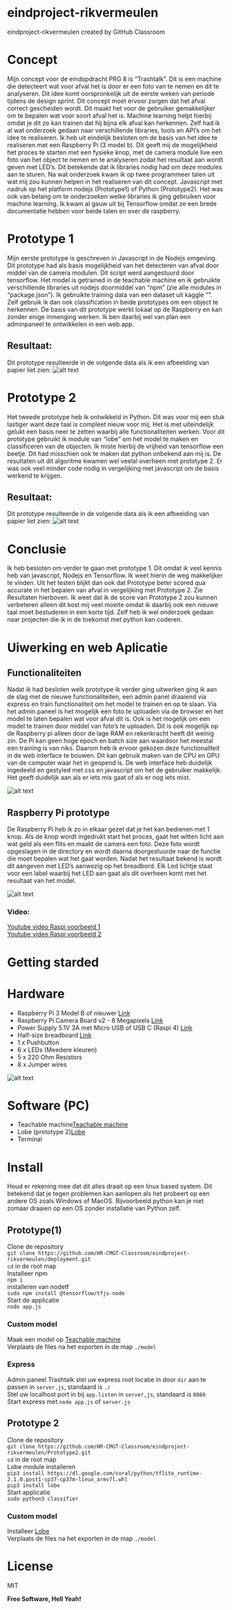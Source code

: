 # eindproject-rikvermeulen
eindproject-rikvermeulen created by GitHub Classroom

# Concept
Mijn concept voor de eindopdracht PRG 8 is “Trashtalk”. Dit is een machine die detecteert wat voor afval het is door er een foto van te nemen en dit te analyseren. Dit idee komt oorspronkelijk uit de eerste weken van periode tijdens de design sprint. Dit concept moet ervoor zorgen dat het afval correct gescheiden wordt. Dit maakt het voor de gebruiker gemakkelijker om te bepalen wat voor soort afval het is. Machine learning helpt hierbij omdat je dit zo kan trainen dat hij bijna elk afval kan herkennen.
Zelf had ik al wat onderzoek gedaan naar verschillende libraries, tools en API’s om het idee te realiseren. Ik heb uit eindelijk besloten om de basis van het idee te realiseren met een Raspberry Pi (3 model b). Dit geeft mij de mogelijkheid het proces te starten met een fysieke knop, met de camera module live een foto van het object te nemen en te analyseren zodat het resultaat aan wordt geven met LED’s. Dit betekende dat ik libraries nodig had om deze modules aan te sturen. Na wat onderzoek kwam ik op twee programmeer talen uit wat mij zou kunnen helpen in het realiseren van dit concept. Javascript met nadruk op het platform nodejs (Prototype1) of Python (Prototype2). 
Het was ook van belang om te onderzoeken welke libraries ik ging gebruiken voor machine learning. Ik kwam al gauw uit bij Tensorflow omdat ze een brede documentatie hebben voor beide talen en over de raspberry.

# Prototype 1
Mijn eerste prototype is geschreven in Javascript in de Nodejs omgeving. Dit prototype had als basis mogelijkheid van het detecteren van afval door middel van de camera modulen. Dit script werd aangestuurd door tensorflow. Het model is getrained in de teachable machine en ik gebruikte verschillende libraries uit nodejs doormiddel van “npm” (zie alle modules in “package.json”). Ik gebruikte training data van een dataset uit kaggle “”. Zelf gebruik ik dan ook classification in beide prototypes om een object te herkennen. De basis van dit prototype werkt lokaal op de Raspberry en kan zonder enige inmenging werken. Ik ben daarbij wel van plan een adminpaneel te ontwikkelen in  een web app.

## Resultaat:
Dit prototype resulteerde in de volgende data als ik een afbeelding van papier liet zien:
![alt text](https://github.com/HR-CMGT-Classroom/eindproject-rikvermeulen/blob/master/development/images/github/predictPrototype1.PNG?raw=true)<br>

# Prototype 2
Het tweede prototype heb ik ontwikkeld in Python. Dit was voor mij een stuk lastiger want deze taal is compleet nieuw voor mij. Het is met uiteindelijk gelukt een basis neer te zetten waarbij alle functionaliteiten werken. Voor dit prototype gebruikt ik module van “lobe” om het model te maken en classificeren van de objecten. Ik miste hierbij  de vrijheid van tensorflow een beetje. Dit had misschien ook te maken dat python onbekend aan mij is. De resultaten uit dit algoritme kwamen wel veelal overheen met prototype 2. Er was ook veel minder code nodig in vergelijking met javascript om de basis werkend te krijgen.

## Resultaat:
Dit prototype resulteerde in de volgende data als ik een afbeelding van papier liet zien:
![alt text](https://github.com/HR-CMGT-Classroom/eindproject-rikvermeulen/blob/master/development/images/github/predictPrototype2.PNG?raw=true)<br>

# Conclusie
Ik heb besloten om verder te gaan met prototype 1. Dit omdat ik veel kennis heb van javascript, Nodejs en Tensorflow. Ik weet hierin de weg makkelijker te vinden. Uit het testen blijkt dan ook dat Prototype beter scored qua accurate in het bepalen van afval in vergelijking met Prototype 2. Zie Resultaten hierboven. Ik weet dat ik de score van Prototype 2 zou kunnen verbeteren alleen dit kost mij veel moeite omdat ik daarbij ook een nieuwe taal moet bestuderen in een korte tijd. Zelf heb ik wel onderzoek gedaan naar projecten die ik in de toekomst met python kan coderen.


# Uiwerking en web Aplicatie
## Functionaliteiten
Nadat ik had besloten welk prototype ik verder ging uitwerken ging ik aan de slag met de nieuwe functionaliteiten, een admin panel draaiend via express en train functionaliteit om het model te trainen en op te slaan. Via het admin paneel is het mogelijk een foto te uploaden via de browser en het model te laten bepalen wat voor afval dit is. Ook is het mogelijk om een model te trainen door middel van foto’s te uploaden. Dit is ook mogelijk op de Raspberry pi alleen door de lage RAM en rekenkracht heeft dit weinig zin. De Pi kan geen hoge epoch en batch size aan waardoor het meestal een training is van niks. Daarom heb ik ervoor gekozen deze functionaliteit in de web interface te bouwen. Dit kan gebruik maken van de CPU en GPU van de computer waar het in geopend is. De web interface heb duidelijk ingedeeld en gestyled met css en javascript om het de gebruiker makkelijk. Het geeft duidelijk aan als er iets mis gaat of als er nog iets mist.

![alt text](https://github.com/HR-CMGT-Classroom/eindproject-rikvermeulen/blob/master/development/images/github/interface.PNG?raw=true)<br>

## Raspberry Pi prototype
De Raspberry Pi heb ik zo in elkaar gezet dat je het kan bedienen met 1 knop. Als de knop wordt ingedrukt start het proces, gaat het witten licht aan wat geld als een flits en maakt de camera een foto. Deze foto wordt opgeslagen in de directory en wordt daarna doorgestuurde naar de functie die moet bepalen wat het gaat worden. Nadat het resultaat bekend is wordt dit aangeven met LED’s aanwezig op het breadbord. Elk Led lichtje staat voor een label waarbij het LED aan gaat als dit overheen komt met het resultaat van het model.

![alt text](https://github.com/HR-CMGT-Classroom/eindproject-rikvermeulen/blob/master/development/images/github/concept.jpg?raw=true)<br>

### Video:
[Youtube video Raspi voorbeeld 1](https://youtu.be/GGgpdt_vFMY)<br>
[Youtube video Raspi voorbeeld 2](https://youtu.be/5jEjgmylffY)<br>

# Getting starded

# Hardware
- Raspberry Pi 3 Model B of nieuwer
[Link](https://www.adafruit.com/product/4292)
- Raspberry Pi Camera Board v2 - 8 Megapixels
[Link](https://www.adafruit.com/product/3099)
- Power Supply 5.1V 3A met Micro USB of USB C (Raspi 4)
[Link](https://www.adafruit.com/product/4298)
- Half-size breadboard
[Link](https://www.adafruit.com/product/64)
- 1 x Pushbutton
- 6 x LEDs (Meedere kleuren)
- 5 x 220 Ohm Resistors
- 8 x Jumper wires

![alt text](https://github.com/HR-CMGT-Classroom/eindproject-rikvermeulen/blob/master/development/images/github/blueprint.PNG?raw=true)

# Software (PC)
- Teachable machine[Teachable machine](https://lobe.ai/)<br>
- Lobe (prototype 2)[Lobe](https://teachablemachine.withgoogle.com/train/image)<br>
- Terminal<br>

# Install
Houd er rekening mee dat dit alles draait op een linux based system. Dit betekend dat je tegen problemen kan aanlopen als het probeert op een andere OS zoals Windows of MacOS. Bijvoorbeeld python kan je niet zomaar draaien op een OS zonder installatie van Python zelf.

## Prototype(1)
Clone de repository<br>
```git clone https://github.com/HR-CMGT-Classroom/eindproject-rikvermeulen/deployment.git```<br />
`cd` in de root map<br>
Installeer npm<br>
```npm i```<br />
installeren van nodetf<br>
```sudo npm install @tensorflow/tfjs-node```<br>
Start de applicatie<br>
```node app.js```

### Custom model
Maak een model op [Teachable machine](https://teachablemachine.withgoogle.com/train/image)<br>
Verplaats de files na het exporten in de map `./model`

### Express
Admin paneel Trashtalk
stel uw express root locatie in door `dir` aan te passen in `server.js`, standaard is `./`<br />
Stel uw localhost port in bij `app.listen` in `server,js`, standaard is `8080`<br />
Start express met `node app.js` of `server.js`

## Prototype 2
Clone de repository<br>
```git clone https://github.com/HR-CMGT-Classroom/eindproject-rikvermeulen/Prototype2.git```<br />
`cd` in de root map<br>
Lobe module installeren<br> 
`pip3 install https://dl.google.com/coral/python/tflite_runtime-2.1.0.post1-cp37-cp37m-linux_armv7l.whl`<br>
`pip3 install lobe`<br>
Start applicatie<br>
`sudo python3 classifier`<br>

### Custom model
Installeer [Lobe](https://lobe.ai/)<br>
Verplaats de files na het exporten in de map `./model`

# License

MIT

**Free Software, Hell Yeah!**
